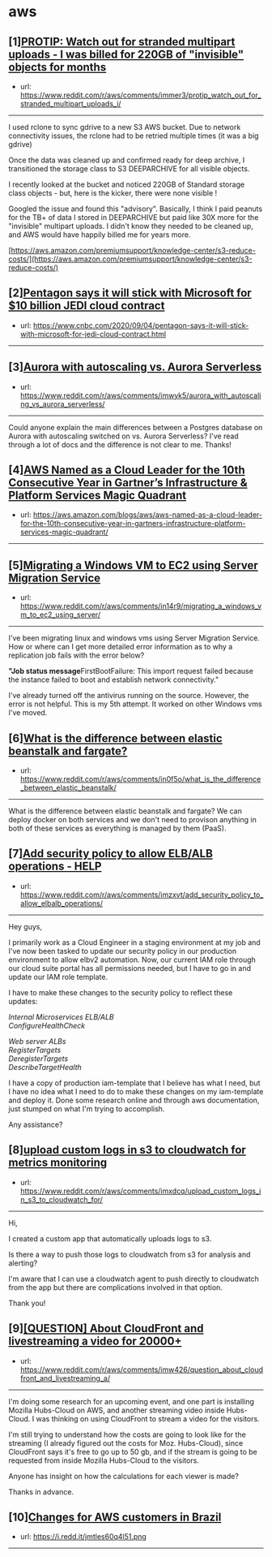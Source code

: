 # aws
## [1][PROTIP: Watch out for stranded multipart uploads - I was billed for 220GB of "invisible" objects for months](https://www.reddit.com/r/aws/comments/immer3/protip_watch_out_for_stranded_multipart_uploads_i/)
- url: https://www.reddit.com/r/aws/comments/immer3/protip_watch_out_for_stranded_multipart_uploads_i/
---
I used rclone to sync gdrive to a new S3 AWS bucket. Due to network connectivity issues, the rclone had to be retried multiple times (it was a big gdrive)

Once the data was cleaned up and confirmed ready for deep archive, I transitioned the storage class to S3 DEEPARCHIVE for all visible objects.

I recently looked at the bucket and noticed 220GB of Standard storage class objects - but, here is the kicker, there were none visible ! 

Googled the issue and found this "advisory". Basically, I think I paid peanuts for the TB+ of data I stored in DEEPARCHIVE but paid like 30X more for the "invisible" multipart uploads. I didn't know they needed to be cleaned up, and AWS would have happily billed me for years more.

[https://aws.amazon.com/premiumsupport/knowledge-center/s3-reduce-costs/](https://aws.amazon.com/premiumsupport/knowledge-center/s3-reduce-costs/)
## [2][Pentagon says it will stick with Microsoft for $10 billion JEDI cloud contract](https://www.reddit.com/r/aws/comments/imo110/pentagon_says_it_will_stick_with_microsoft_for_10/)
- url: https://www.cnbc.com/2020/09/04/pentagon-says-it-will-stick-with-microsoft-for-jedi-cloud-contract.html
---

## [3][Aurora with autoscaling vs. Aurora Serverless](https://www.reddit.com/r/aws/comments/imwyk5/aurora_with_autoscaling_vs_aurora_serverless/)
- url: https://www.reddit.com/r/aws/comments/imwyk5/aurora_with_autoscaling_vs_aurora_serverless/
---
Could anyone explain the main differences between a Postgres database on Aurora with autoscaling switched on vs. Aurora Serverless? I've read through a lot of docs and the difference is not clear to me. Thanks!
## [4][AWS Named as a Cloud Leader for the 10th Consecutive Year in Gartner’s Infrastructure &amp; Platform Services Magic Quadrant](https://www.reddit.com/r/aws/comments/imlnux/aws_named_as_a_cloud_leader_for_the_10th/)
- url: https://aws.amazon.com/blogs/aws/aws-named-as-a-cloud-leader-for-the-10th-consecutive-year-in-gartners-infrastructure-platform-services-magic-quadrant/
---

## [5][Migrating a Windows VM to EC2 using Server Migration Service](https://www.reddit.com/r/aws/comments/in14r9/migrating_a_windows_vm_to_ec2_using_server/)
- url: https://www.reddit.com/r/aws/comments/in14r9/migrating_a_windows_vm_to_ec2_using_server/
---
I've been migrating linux and windows vms using Server Migration Service. How or where can I get more detailed error information as to why a replication job fails with the error below?

**"Job status message**FirstBootFailure: This import request failed because the instance failed to boot and establish network connectivity."

I've already turned off the antivirus running on the source. However, the error is not helpful. This is my 5th attempt. It worked on other Windows vms I've moved.
## [6][What is the difference between elastic beanstalk and fargate?](https://www.reddit.com/r/aws/comments/in0f5o/what_is_the_difference_between_elastic_beanstalk/)
- url: https://www.reddit.com/r/aws/comments/in0f5o/what_is_the_difference_between_elastic_beanstalk/
---
What is the difference between elastic beanstalk and fargate? We can deploy docker on both services and we don't need to provison anything in both of these services as everything is managed by them (PaaS).
## [7][Add security policy to allow ELB/ALB operations - HELP](https://www.reddit.com/r/aws/comments/imzxvt/add_security_policy_to_allow_elbalb_operations/)
- url: https://www.reddit.com/r/aws/comments/imzxvt/add_security_policy_to_allow_elbalb_operations/
---
Hey guys,

I primarily work as a Cloud Engineer in a staging environment at my job and I've now been tasked to update our security policy in our production environment to allow elbv2 automation. Now, our current IAM role through our cloud suite portal has all permissions needed, but I have to go in and update our IAM role template. 

I have to make these changes  to the security policy to reflect these updates:  

*Internal Microservices ELB/ALB*  
*ConfigureHealthCheck*

*Web server ALBs*  
*RegisterTargets*  
*DeregisterTargets*  
*DescribeTargetHealth*

I have a copy of  production iam-template that I believe has what I need, but I have no idea what I need to do to make these changes on my iam-template and deploy it. Done some research online and through aws documentation, just stumped on what I'm trying to accomplish. 

Any assistance?
## [8][upload custom logs in s3 to cloudwatch for metrics monitoring](https://www.reddit.com/r/aws/comments/imxdcq/upload_custom_logs_in_s3_to_cloudwatch_for/)
- url: https://www.reddit.com/r/aws/comments/imxdcq/upload_custom_logs_in_s3_to_cloudwatch_for/
---
Hi, 

I created a custom app that automatically uploads logs to s3.

Is there a way to push those logs to cloudwatch from s3 for analysis and alerting?

I'm aware that I can use a cloudwatch agent to push directly to cloudwatch from the app but there are complications involved in that option.

Thank you!
## [9][[QUESTION] About CloudFront and livestreaming a video for 20000+](https://www.reddit.com/r/aws/comments/imw426/question_about_cloudfront_and_livestreaming_a/)
- url: https://www.reddit.com/r/aws/comments/imw426/question_about_cloudfront_and_livestreaming_a/
---
I'm doing some research for an upcoming event, and one part is installing Mozilla Hubs-Cloud on AWS, and another streaming video inside Hubs-Cloud. I was thinking on using CloudFront to stream a video for the visitors.

I'm still trying to understand how the costs are going to look like for the streaming (I already figured out the costs for Moz. Hubs-Cloud), since CloudFront says it's free to go up to 50 gb, and if the stream is going to be requested from inside Mozilla Hubs-Cloud to the visitors.  


Anyone has insight on how the calculations for each viewer is made?  


Thanks in advance.
## [10][Changes for AWS customers in Brazil](https://www.reddit.com/r/aws/comments/imfifi/changes_for_aws_customers_in_brazil/)
- url: https://i.redd.it/jmtles60q4l51.png
---

